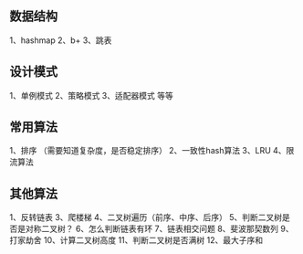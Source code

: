 ## 数据结构
1、hashmap
2、b+
3、跳表

## 设计模式
1、单例模式
2、策略模式
3、适配器模式
等等

## 常用算法
1、排序 （需要知道复杂度，是否稳定排序）
2、一致性hash算法
3、LRU
4、限流算法

## 其他算法
1、反转链表
3、爬楼梯
4、二叉树遍历（前序、中序、后序）
5、判断二叉树是否是对称二叉树？
6、怎么判断链表有环
7、链表相交问题
8、斐波那契数列
9、打家劫舍
10、计算二叉树高度
11、判断二叉树是否满树
12、最大子序和